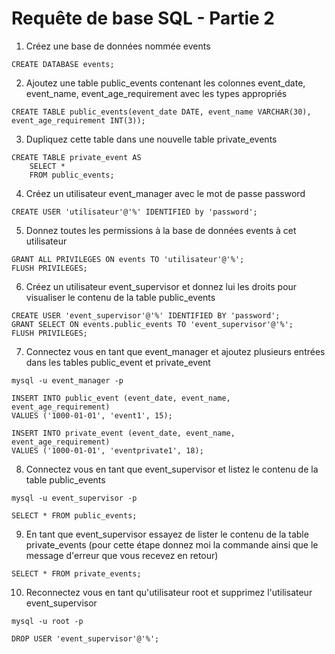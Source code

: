 # Requête de base SQL - Partie 2

1. Créez une base de données nommée events
```
CREATE DATABASE events;
```
2. Ajoutez une table public_events contenant les colonnes event_date, event_name, event_age_requirement avec les types appropriés
```
CREATE TABLE public_events(event_date DATE, event_name VARCHAR(30), event_age_requirement INT(3));
```
3. Dupliquez cette table dans une nouvelle table private_events
```
CREATE TABLE private_event AS 
    SELECT * 
    FROM public_events;
```
4. Créez un utilisateur event_manager avec le mot de passe password
```
CREATE USER 'utilisateur'@'%' IDENTIFIED by 'password';
```
5. Donnez toutes les permissions à la base de données events à cet utilisateur
```
GRANT ALL PRIVILEGES ON events TO 'utilisateur'@'%';
FLUSH PRIVILEGES;
```
6. Créez un utilisateur event_supervisor et donnez lui les droits pour visualiser le contenu de la table public_events
```
CREATE USER 'event_supervisor'@'%' IDENTIFIED BY 'password';
GRANT SELECT ON events.public_events TO 'event_supervisor'@'%';
FLUSH PRIVILEGES;
```
7. Connectez vous en tant que event_manager et ajoutez plusieurs entrées dans les tables public_event et private_event
   
`mysql -u event_manager -p`
```
INSERT INTO public_event (event_date, event_name, event_age_requirement)
VALUES ('1000-01-01', 'event1', 15);

INSERT INTO private_event (event_date, event_name, event_age_requirement)
VALUES ('1000-01-01', 'eventprivate1', 18); 
```
8. Connectez vous en tant que event_supervisor et listez le contenu de la table public_events

`mysql -u event_supervisor -p`
```
SELECT * FROM public_events;
```
9. En tant que event_supervisor essayez de lister le contenu de la table private_events (pour cette étape donnez moi la commande ainsi que le message d'erreur que vous recevez en retour)
```
SELECT * FROM private_events;
```
10. Reconnectez vous en tant qu'utilisateur root et supprimez l'utilisateur event_supervisor

`mysql -u root -p`
```
DROP USER 'event_supervisor'@'%';
```